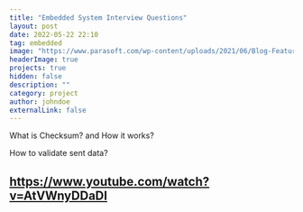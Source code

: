 ```yaml
---
title: "Embedded System Interview Questions"
layout: post
date: 2022-05-22 22:10
tag: embedded
image: "https://www.parasoft.com/wp-content/uploads/2021/06/Blog-Feature-What-Is-an-Embedded-System-20210615.jpg"
headerImage: true
projects: true
hidden: false 
description: ""
category: project
author: johndoe
externalLink: false
---
```


What is Checksum? and How it works?

How to validate sent data?

https://www.youtube.com/watch?v=AtVWnyDDaDI
---
